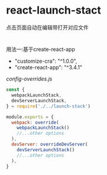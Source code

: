 # react-launch-stact

点击页面自动在编辑带打开对应文件

#

用法一:基于create-react-app
 * "customize-cra": "^1.0.0",
 * "create-react-app": "^3.4.1"

_config-overrides.js_

```javascript
const {
  webpackLaunchStack,
  devServerLaunchStack,
} = require('./../launch-stack')

module.exports = {
  webpack: override(
    webpackLaunchStack()
    //...other options
  ),
  devServer: overrideDevServer(
    devServerLaunchStack()
    //...other options
  ),
}
```

